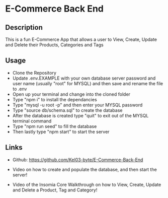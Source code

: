 # E-Commerce Back End

## Description
This is a fun E-Commerce App that allows a user to View, Create, Update and Delete their Products, Categories and Tags

## Usage

* Clone the Repository
* Update .env.EXAMPLE with your own database server password and user name (usually "root" for MYSQL) and then save and rename the file to .env
* Open up your terminal and change into the cloned folder
* Type "npm i" to install the dependancies
* Type "mysql -u root -p" and then enter your MYSQL password
* Type "source db/schema.sql" to create the database
* After the database is created type "quit" to exit out of the MYSQL terminal command
* Type "npm run seed" to fill the database
* Then lastly type "npm start" to start the server

## Links

* Github: https://github.com/Kel03-byte/E-Commerce-Back-End


* Video on how to create and populate the database, and then start the server!
* Video of the Insomia Core Walkthrough on how to View, Create, Update and Delete a Product, Tag and Category!
